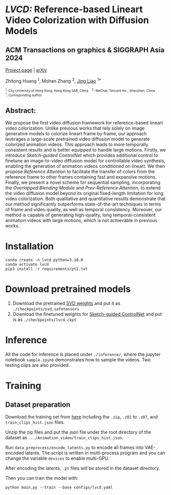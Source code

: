 # *LVCD:* Reference-based Lineart Video Colorization with Diffusion Models

## ACM Transactions on graphics & SIGGRAPH Asia 2024

[Project page](https://luckyhzt.github.io/lvcd) | [arXiv](https://arxiv.org/abs/2409.12960)

Zhitong Huang $^1$, Mohan Zhang $^2$, [Jing Liao](https://scholars.cityu.edu.hk/en/persons/jing-liao(45757c38-f737-420d-8a7f-73b58d30c1fd).html) $^{1*}$

<font size="1"> $^1$: City University of Hong Kong, Hong Kong SAR, China &nbsp;&nbsp; $^2$: WeChat, Tencent Inc., Shenzhen, China </font> \
<font size="1"> $^*$: Corresponding author </font>

## Abstract:
We propose the first video diffusion framework for reference-based lineart video colorization. Unlike previous works that rely solely on image generative models to colorize lineart frame by frame, our approach leverages a large-scale pretrained video diffusion model to generate colorized animation videos. This approach leads to more temporally consistent results and is better equipped to handle large motions. Firstly, we introduce <em>Sketch-guided ControlNet</em> which provides additional control to finetune an image-to-video diffusion model for controllable video synthesis, enabling the generation of animation videos conditioned on lineart. We then propose <em>Reference Attention</em> to facilitate the transfer of colors from the reference frame to other frames containing fast and expansive motions. Finally, we present a novel scheme for sequential sampling, incorporating the <em>Overlapped Blending Module</em> and <em>Prev-Reference Attention</em>, to extend the video diffusion model beyond its original fixed-length limitation for long video colorization. Both qualitative and quantitative results demonstrate that our method significantly outperforms state-of-the-art techniques in terms of frame and video quality, as well as temporal consistency. Moreover, our method is capable of generating high-quality, long temporal-consistent animation videos with large motions, which is not achievable in previous works.





# Installation

```shell
conda create -n lvcd python=3.10.0
conda activate lvcd
pip3 install -r requirements/pt2.txt
```

# Download pretrained models
1. Download the pretrained [SVD weights](https://huggingface.co/stabilityai/stable-video-diffusion-img2vid/resolve/main/svd.safetensors) and put it as `./checkpoints/svd.safetensors`
2. Download the finetuned weights for [Sketch-guided ControlNet](https://huggingface.co/luckyhzt/lvcd_pretrained_models/resolve/main/lvcd.ckpt) and put is as `./checkpoints/lvcd.ckpt`

# Inference
All the code for inference is placed under `./inference/`, where the jupyter notebook `sample.ipynb` demonstrates how to sample the videos. Two testing clips are also provided.

# Training
## Dataset preparation
Download the training set from [here](https://huggingface.co/datasets/luckyhzt/Animation_video) including the `.zip`, `.z01` to `.z07`, and `train_clips_hist.json` files.

Unzip the zip files and put the json file under the root directory of the dataset as `.../Animation_video/train_clips_hist.json`.

Run `data_preprocess/encode_latents.py` to encode all frames into VAE-encoded latents. The script is written in multi-process program and you can change the variable `devices` to enable multi-GPU.

After encoding the latents, `.pt` files will be stored in the dataset directory.

Then you can train the model with:
```
python main.py --train --base configs/lvcd.yaml
```

